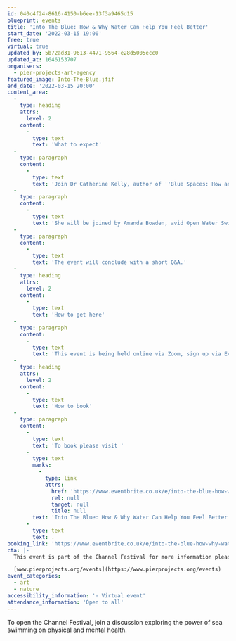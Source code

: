 ```yaml
---
id: 040c4f24-8616-4150-b6ee-13f3a9465d15
blueprint: events
title: 'Into The Blue: How & Why Water Can Help You Feel Better'
start_date: '2022-03-15 19:00'
free: true
virtual: true
updated_by: 5b72ad31-9613-4471-9564-e28d5005ecc0
updated_at: 1646153707
organisers:
  - pier-projects-art-agency
featured_image: Into-The-Blue.jfif
end_date: '2022-03-15 20:00'
content_area:
  -
    type: heading
    attrs:
      level: 2
    content:
      -
        type: text
        text: 'What to expect'
  -
    type: paragraph
    content:
      -
        type: text
        text: 'Join Dr Catherine Kelly, author of ''Blue Spaces: How and Why Water Can Help You Feel Better'' who will kick off the event by sharing some of the thinking and experiences of the positive mental and physical benefits of water outlined in her recent book.'
  -
    type: paragraph
    content:
      -
        type: text
        text: 'She will be joined by Amanda Bowden, avid Open Water Swimmer, body-positive advocate and owner of Felixstowe Sewing School.'
  -
    type: paragraph
    content:
      -
        type: text
        text: 'The event will conclude with a short Q&A.'
  -
    type: heading
    attrs:
      level: 2
    content:
      -
        type: text
        text: 'How to get here'
  -
    type: paragraph
    content:
      -
        type: text
        text: 'This event is being held online via Zoom, sign up via Eventbrite below to receive further details. '
  -
    type: heading
    attrs:
      level: 2
    content:
      -
        type: text
        text: 'How to book'
  -
    type: paragraph
    content:
      -
        type: text
        text: 'To book please visit '
      -
        type: text
        marks:
          -
            type: link
            attrs:
              href: 'https://www.eventbrite.co.uk/e/into-the-blue-how-why-water-can-help-you-feel-better-tickets-262412802757?aff=ebdsoporgprofile'
              rel: null
              target: null
              title: null
        text: 'Into The Blue: How & Why Water Can Help You Feel Better Tickets, Tue 15 Mar 2022 at 19:00 | Eventbrite'
      -
        type: text
        text: .
booking_link: 'https://www.eventbrite.co.uk/e/into-the-blue-how-why-water-can-help-you-feel-better-tickets-262412802757?aff=ebdsoporgprofile'
cta: |-
  This event is part of the Channel Festival for more information please visit:

  [www.pierprojects.org/events](https://www.pierprojects.org/events)
event_categories:
  - art
  - nature
accessibility_information: '- Virtual event'
attendance_information: 'Open to all'
---
```

To open the Channel Festival, join a discussion exploring the power of sea swimming on physical and mental health.